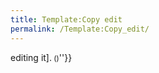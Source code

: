 ```yaml
---
title: Template:Copy edit
permalink: /Template:Copy_edit/
---
```


editing it\].<small> ()</small>''}}<noinclude> </noinclude>